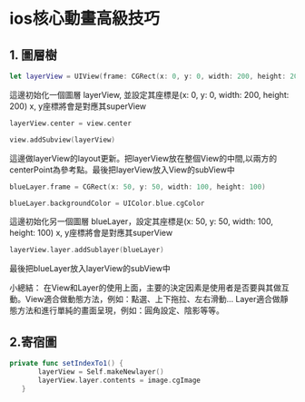 #  ios核心動畫高級技巧

## 1. 圖層樹

```swift
let layerView = UIView(frame: CGRect(x: 0, y: 0, width: 200, height: 200)) 
```
這邊初始化一個圖層 layerView, 並設定其座標是(x: 0, y: 0, width: 200, height: 200)
x, y座標將會是對應其superView

```swift 
layerView.center = view.center 
```

```swift 
view.addSubview(layerView)
```
這邊做layerView的layout更新。把layerView放在整個View的中間,以兩方的centerPoint為參考點。最後把layerView放入View的subView中


```swift 
blueLayer.frame = CGRect(x: 50, y: 50, width: 100, height: 100)
```

```swift 
blueLayer.backgroundColor = UIColor.blue.cgColor
```
這邊初始化另一個圖層 blueLayer，設定其座標是(x: 50, y: 50, width: 100, height: 100)
x, y座標將會是對應其superView

```swift 
layerView.layer.addSublayer(blueLayer)
```
最後把blueLayer放入layerView的subView中

小總結：
在View和Layer的使用上面，主要的決定因素是使用者是否要與其做互動。View適合做動態方法，例如：點選、上下拖拉、左右滑動...
Layer適合做靜態方法和進行單純的畫面呈現，例如：圓角設定、陰影等等。

## 2.寄宿圖

```swift 
private func setIndexTo1() {
       layerView = Self.makeNewlayer()
       layerView.layer.contents = image.cgImage
   }
```
